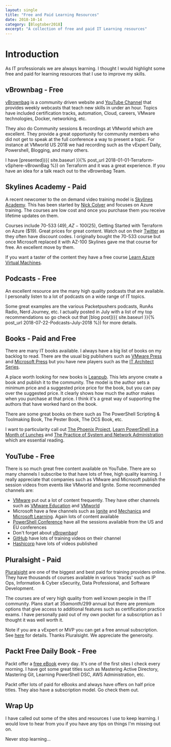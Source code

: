 ```yaml
---
layout: single
title: "Free and Paid Learning Resources"
date: 2018-10-14
category: [Blogtober2018]
excerpt: "A collection of free and paid IT Learning resources"
---
```

# Introduction

As IT professionals we are always learning. I thought I would highlight some free and paid for learning resources that I use to improve my skills.

## vBrownbag - Free

[vBrownbag](https://vbrownbag.com/) is a community driven website and [YouTube Channel](https://www.youtube.com/channel/UCaZf13iWhwnBdpIkrEmHLbA) that provides weekly webcasts that teach new skills in under an hour. Topics have included certification tracks, automation, Cloud, careers, VMware technologies, Docker, networking, etc.

They also do Community sessions & recordings at VMworld which are excellent. They provide a great opportunity for community members who did not get to speak at the full conference a way to present a topic. For instance at VMworld US 2018 we had recording such as the vExpert Daily, Powershell, Blogging, and many others.

I have [presented]({{ site.baseurl }}{% post_url 2018-01-01-Terraform-vSphere-vBrownBag %}) on Terraform and it was a great experience. If you have an idea for a talk reach out to the vBrownbag Team.

## Skylines Academy - Paid

A recent newcomer to the on demand video training model is [Skylines Academy](https://www.skylinesacademy.com/). This has been started by [Nick Colyer](https://twitter.com/vNickC) and focuses on Azure training. The courses are low cost and once you purchase them you receive lifetime updates on them.

Courses include 70-533 ($49), AZ-100 ($25), Getting Started with Terraform on Azure ($19). Great prices for great content. Watch out on their [Twitter](https://twitter.com/SkylinesAcademy) as they often have discount codes. I originally bought the 70-533 course but once Microsoft replaced it with AZ-100 Skylines gave me that course for free. An excellent move by them.

If you want a taster of the content they have a free course [Learn Azure Virtual Machines](https://courses.skylinesacademy.com/p/virtualmachines).

## Podcasts - Free

An excellent resource are the many high quality podcasts that are available. I personally listen to a lot of podcasts on a wide range of IT topics.

Some great examples are the various Packetpushers podcasts, RunAs Radio, Nerd Journey, etc. I actually posted in July with a list of my top recommendations so go check out that [blog post]({{ site.baseurl }}{% post_url 2018-07-22-Podcasts-July-2018 %}) for more details.

## Books - Paid and Free

There are many IT books available. I always have a big list of books on my backlog to read. There are the usual big publishers such as [VMware Press](http://www.pearsonitcertification.com/promotions/vmware-press-138356) and [Microsoft Press](https://www.microsoftpressstore.com/) but you have new players such as the [IT Architect Series](http://itaseries.com/).

A place worth looking for new books is [Leanpub](https://leanpub.com/bookstore). This lets anyone create a book and publish it to the community. The model is the author sets a minimum price and a suggested price price for the book, but you can pay over the suggested price. It clearly shows how much the author makes when you purchase at that price. I think it's a great way of supporting the authors that have worked hard on the book.

There are some great books on there such as The PowerShell Scripting & Toolmaking Book, The Pester Book, The DCS Book, etc.

I want to particularity call out [The Phoenix Project](https://www.amazon.co.uk/gp/product/B00AZRBLHO), [Learn PowerShell in a Month of Lunches](https://www.amazon.co.uk/gp/product/1617294160/ref=oh_aui_search_detailpage?ie=UTF8&psc=1) and [The Practice of System and Network Administration](https://www.amazon.co.uk/dp/B01MFCSNQZ) which are essential reading.

## YouTube - Free

There is so much great free content available on YouTube. There are so many channels I subscribe to that have lots of free, high quality learning. I really appreciate that companies such as VMware and Microsoft publish the session videos from events like VMworld and Ignite. Some recommended channels are:

* [VMware](https://www.youtube.com/user/vmwaretv/videos) put out a lot of content frequently. They have other channels such as [VMware Education](https://www.youtube.com/user/VMwareLearning/videos) and [VMworld](https://www.youtube.com/user/VMworldTV/videos)
* Microsoft have a few channels such as [Ignite](https://www.youtube.com/channel/UCrhJmfAGQ5K81XQ8_od1iTg/videos) and [Mechanics](https://www.youtube.com/user/OfficeGarageSeries/videos) and [Microsoft Learning](https://www.youtube.com/user/microsoftlearning/videos). Again lots of content available
* [PowerShell Conference](https://www.youtube.com/channel/UCxgrI58XiKnDDByjhRJs5fg/videos) have all the sessions available from the US and EU conferences
* Don't forget about [vBrownbag](https://www.youtube.com/channel/UCaZf13iWhwnBdpIkrEmHLbA/videos)!
* [GitHub](https://www.youtube.com/user/GitHubGuides/videos) have lots of training videos on their channel
* [Hashicorp](https://www.youtube.com/channel/UC-AdvAxaagE9W2f0webyNUQ/videos) have lots of videos published

## Pluralsight - Paid

[Pluralsight](https://www.pluralsight.com/browse) are one of the biggest and best paid for training providers online. They have thousands of courses available in various 'tracks' such as IP Ops, Information & Cyber sSecurity, Data Professional, and Software Development.

The courses are of very high quality from well known people in the IT community. Plans start at $35 a month/$299 annual but there are premium options that give access to additional features such as certification practice exams. I have personally paid out of my own pocket for a subscription as I thought it was well worth it.

Note if you are a vExpert or MVP you can get a free annual subscription. See [here](https://help.pluralsight.com/help/do-you-still-offer-complimentary-subscriptions-for-microsoft-mvps-and-rds) for details. Thanks Pluralsight. We appreciate the generosity.

## Packt Free Daily Book - Free

Packt offer a [free eBook](https://www.packtpub.com/packt/offers/free-learning) every day. It's one of the first sites I check every morning. I have got some great titles such as Mastering Active Directory, Mastering Git, Learning PowerShell DSC, AWS Administration, etc.

Packt offer lots of paid for eBooks and always have offers on half price titles. They also have a subscription model. Go check them out.

## Wrap Up

I have called out some of the sites and resources I use to keep learning. I would love to hear from you if you have any tips on things I'm missing out on.

Never stop learning...